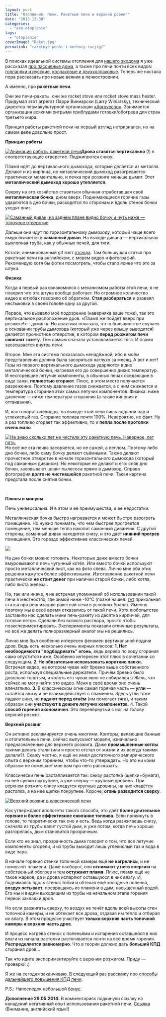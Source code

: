 ```yaml
---
layout: post
title: "Отопление. Печи. Ракетные печи и верхний розжиг"
date: "2013-12-30"
categories: 
  - "eko-otoplenie"
tags: 
  - "otoplenie"
coverImage: "Raket.jpg"
permalink: "raketnye-pechi-i-verhniy-rozjig/"
---
```


В поисках идеальной системы отопления для [нашего экодома](/?p=36) я уже рассказал [про пассивные дома](/?p=30), а также про печи почти всех видов: [голландки и русские](/?p=29), [колпаковые и двухколпаковые](/?p=28). Теперь же настала пора рассказать про новые веяния в печкостроении.

А именно, про **ракетные печи.**

Они же печи-ракеты, они же rocket stove или rocket stove mass heater. Придумал этот агрегат Ларри Виниарски (Larry Winiarsky), технический директор пермакультурной организации [«Aprovecho»](http://www.aprovecho.org/lab/home). Занимается организация всякими хитрыми приблудами готовки/обогрева для стран третьего мира.

Принцип работы ракетной печи на первый взгляд нетривиален, но на самом деле довольно прост.

**Принцип работы**

[![](images/1809_original.gif "Анимация работы ракетной печи")](/wp-content/uploads/2013/12/1809_original.gif "Анимация работы ракетной печи")**Дрова ставятся вертикально** (!) в соответствующее отверстие. Поджигаются снизу.

Пламя идёт до вертикального дымохода, который делается из металла. Делают и из кирпича, но металлический дымоход разогревается практически моментально, и печка при розжиге меньше дымит. Этот **металлический дымоход хорошо утепляется**.

Сверху на это хозяйство ставиться обычная отработавшая своё **металлическая бочка**, дном вверх. Поднимающиеся горячие газы ударяются в дно бочки, расходятся по сторонам и вдоль стенок бочки уходят вниз.

[![](images/Screenshot_2013-12-29-02-25-44-672x372.png "Саманный диван, на заднем плане видно бочку и чуть ниже — топочное отверстие")](/wp-content/uploads/2013/12/Screenshot_2013-12-29-02-25-44-672x372.png "Саманный диван, на заднем плане видно бочку и чуть ниже — топочное отверстие")

Дальше они идут по горизонтальному дымоходу, который чаще всего вмуровывается в **саманный диван**. На выходе дивана — вертикальная выхлопная труба, как у обычных печей, для тяги.

Кстати, анимированный gif взят [отсюда](http://www.richsoil.com/rocket-stove-mass-heater.jsp). Там большущая статья про ракетные печи на английском, с морем видео и фотографий. Рекомендую хотя бы фотки посмотреть, чтобы стало яснее что это за штука.

**Физика**

Когда я первый раз ознакомился с механизмом работы этой печи, я не поверил что эта штука вообще работает. Но огромное количество видео в ютюбах говорило об обратном. **Стал разбираться** и развеял нестыковки в своей голове одну за другой.

Первое, что вызвало моё подозрение (наверняка ваше тоже), так это вертикальное расположение дров. «Пламя же пойдёт вверх при розжиге!» - думал я. Но практика показала, что в большинстве случаев в основании трубы дымохода (который уже через крышу выводится) делается прочистное отверстие, в котором **перед розжигом печи сжигают газету**. Тем самым сначала устанавливается тяга. И пламя засасывается внутрь печи.

Второе. Мне эта система показалась ненадёжной, ибо в моём представлении должна была засоряться наглухо за месяц. А вот и нет! Газы из первого вертикального дымохода ударяются в дно металлической бочки, нагревая его до совершенно диких температур. И несгоревшие летучие компоненты, в обычных печах оседающие в виде сажи, **полностью сгорают**. Плюс, в этом месте получается разрежение. Поэтому давление газов снижается, а с ним снижается и температура сгорания этих самых летучих компонентов. Физика: ниже давление — ниже температура сгораяния (а также кипения и оттаивания).

И, как говорят очевидцы, на выходе этой печи лишь водяной пар и углекислый газ. Сгорание топлива почти 100%. Невероятно, но факт. Ну а раз топливо сгорает так эффективно, то и **пепла после протопки очень мало**.

[![](images/rocket-stove-020.jpg "Не знаю сколько лет не чистили эту ракетную печь. Наверное, лет пять.")](/wp-content/uploads/2013/12/rocket-stove-020.jpg "Не знаю сколько лет не чистили эту ракетную печь. Наверное, лет пять.")Но всё же эта печка засоряется, но не сажей, а пеплом. Поэтому либо дно бочки, либо саму бочку делают съёмными. Также делают прочистное отверстие в начале горизонтального дымохода (который под саманным диваном). Но некоторые не делают и его: сняв дно бочки, засовывают шланг пылесоса прямо в дымоход. Справа фотография **долго не чистившейся** ракетной печи. Такая картина предстала после снятия бочки.

 

**Плюсы и минусы**

Печь универсальна. И в этом и её преимущества, и её недостатки.

Металлическая бочка быстро нагревается и может быстро разогреть помещение. Но нужно понимать, что чем быстрее прогреется помещение, тем меньше тепла накопит саманный диванчик. С другой стороны, саманный диван находится снизу, и это даёт **нижний прогрев** помещения. Это гораздо эффективнее классических печей.

[![](images/hqdefault.jpg)](/wp-content/uploads/2013/12/hqdefault.jpg "Лист железа вместо бочки")

На дне бочки можно готовить. Некоторые даже вместо бочки вмуровывают в печь чугунный котёл. Или вместо бочки используют просто металлический лист, как на фото слева. Лично мне оба этих решения кажутся более эффективными. Изготовление ракетной печи практически **не стоит денег** при наличии старой бочки, либо котла, либо листа железа..

Но, так или иначе, я не встречал упоминаний об использовании такой печи в местностях, где зимой ниже -10°С (позже нашёл: [тут](http://ozzyzello.livejournal.com/457380.html) прикольная статья про реализацию ракетной печи в условиях Урала). Именно поэтому мы в своё время отказались от такой печи. Хотя любопытство заставило нас сделать мини печь-ракету из десятка кирпичей, для готовки летом. Сделали без всякого раствора, просто чтобы поэкспериментировать. Эксперименты показали отличные результаты, но всё же делать полноразмерный аналог мы не решились.

Лично мне был особенно интересен феномен вертикальной подачи дров. Ведь есть несколько очень жирных плюсов: **1\. Нет необходимости "подбадривать" огонь**, ведь дерево по ходу сгорания само опустится ниже. Особенно интересен этот плюс в сочетании со следующим. **2\. Не обязательно использовать короткие палки.** Встречал видео, на котором чувак жёг бревно выше собственного роста, используя специальные держатели. Причём бревно было довольно толстым, и колоть его чувак явно не собирался :) Жаль, что сейчас не могу найти это видео. Меня в своё время оно очень впечатлило. **3.** В классическом огне самая горячая часть — **угли** — остаётся внизу и не взаимодействует с пламенем. Здесь угли тоже падают вниз, но **падают перед огнём** (им помогает тяга), и таким образом они **участвуют в дожиге летучих компонентов**. 4. Такой **способ горения экономичен**. Это перевёрнутый с ног на голову верхний розжиг.

**Верхний розжиг**

Он активно рекламируется очень многими. Конторы, делающие банные и отопительные печи, сейчас выпускают модели, изначально предназначенные для верхнего розжига. Даже **промышленные котлы** такими делать стали (или я просто отстал от жизни и их всегда такими делали?). Скажу честно, я ещё не имел достаточного **э**мпирического опыта с верхним горением, чтобы что-то утверждать. Но это ни коим образом не помешает мне вам про него рассказать.

Классически печь растапливается так: снизу растопка (щепки+бумага), на неё щепки покрупнее, а уже сверху — крупные дровины. При верхнем розжиге снизу кладутся крупные дровины, на них кладётся растопка, а на неё щепки покрупнее. Короче, **огонь разводится сверху**.

[![](images/vohringer_op-11012.jpg "Верхний розжиг в классической печи")](/wp-content/uploads/2013/12/vohringer_op-11012.jpg "Верхний розжиг в классической печи")

Как утверждают апологеты такого способа, это даёт **более длительное горение и более эффективное сжигание топлива**. Если прикинуть в голове, то теоретически так оно и есть. Ведь когда разжигаешь снизу, сначала из трубы валит густой дым, и уже потом, когда печь хорошо разгорелась, дым становится прозрачным.

Если кто не знал, прозрачность дыма говорит о том, что все летучие компоненты сгорели, и из трубы выходит лишь углекислый газ и вода в виде пара.

В начале горения стенки топочной камеры ещё **не нагрелись**, и не помогают пламени. Даже наоборот, они **отнимают у него энергию** на собственный обогрев и тем **остужают пламя**. Плюс, пламя ещё не такое жаркое, да и дрова испаряют оставшуюся в них влагу. И, поднимаясь вдоль стенок топки и обтекая ещё холодные поленья, **воздух остывает**, превращаясь из пламени в дым, насыщенный водой. Его мы и видим выходящим из трубы на начальном этапе горения первой закладки дров.

Но если разжигать сверху, то воздух не течёт вдоль всей высоты стен топочной камеры, и не обтекает все дрова, отдавая им тепло и отбирая их влагу. В этом процессе участвует **только верхняя часть топочной камеры и верхняя часть дров**.

И процесс нагрева стенок с поленьями и испарения оставшейся в них влаги из начала растопки растягивается почти на всё время горения. **Распределяется равномерно**. Что в теории должно дать **больший КПД** сгорания дров...

Так что идите экспериментируйте с верхним розжигом. Приду — проверю! :)

Я же на сегодня заканчиваю. В следующий раз расскажу про [способы дальнейшего повышения КПД печи](/?p=26).

P.S.: Напоследок небольшой [бонус](http://www.youtube.com/watch?v=NeXf6xJJ2fw).

**Дополнение 29.05.2014:** В комментариях подкинули ссылку на канадский негативный опыт использования ракетной печи: [Ссылка]( http://canadiandirtbags.wordpress.com/2013/12/15/a-scientist-and-a-technologist-walk-into-a-bar/ ) (Внимание, английский язык!)
